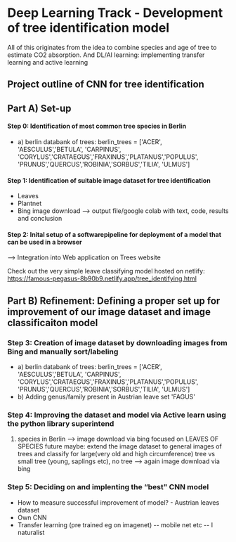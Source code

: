 # Deep Learning Track - Development of tree identification model 
All of this originates from the idea to combine species and age of tree to estimate CO2 absorption.
And DL/AI learning: implementing transfer learning and active learning


## Project outline of CNN for tree identification
## Part A) Set-up
#### Step 0: Identification of most common tree species in Berlin 
- a) berlin databank of trees:
berlin_trees = ['ACER', 'AESCULUS','BETULA', 'CARPINUS', 'CORYLUS','CRATAEGUS','FRAXINUS','PLATANUS','POPULUS', 'PRUNUS','QUERCUS','ROBINIA','SORBUS','TILIA', 'ULMUS']
#### Step 1: Identification of suitable image dataset for tree identification
- Leaves
- Plantnet
- Bing image download
--> output file/google colab with text, code, results and conclusion
#### Step 2: Inital setup of a softwarepipeline for deployment of a model that can be used in a browser
--> Integration into Web application on Trees website

Check out the very simple leave classifying model hosted on netlify:
https://famous-pegasus-8b90b9.netlify.app/tree_identifying.html

## Part B) Refinement: Defining a proper set up for improvement of our image dataset and image classificaiton model
### Step 3: Creation of image dataset by downloading images from Bing and manually sort/labeling
- a) berlin databank of trees:
berlin_trees = ['ACER', 'AESCULUS','BETULA', 'CARPINUS', 'CORYLUS','CRATAEGUS','FRAXINUS','PLATANUS','POPULUS', 'PRUNUS','QUERCUS','ROBINIA','SORBUS','TILIA', 'ULMUS']
- b) Adding genus/family present in Austrian leave set
'FAGUS'
### Step 4: Improving the dataset and model via Active learn using the python library superintend
1) species in Berlin --> image download via bing focused on LEAVES OF SPECIES
future maybe: extend the image dataset to general images of trees and classify for large(very old and high circumference) tree vs small tree (young, saplings etc), no tree --> again image download via bing


### Step 5: Deciding on and implenting the “best" CNN model
- How to measure successful improvement of model? - Austrian leaves dataset
- Own CNN
- Transfer learning (pre trained eg on imagenet)
-- mobile net etc
-- I naturalist



